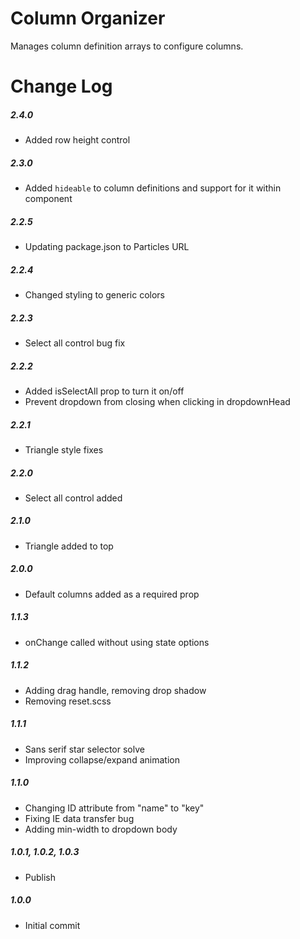 # Column Organizer

Manages column definition arrays to configure columns.

# Change Log

##### 2.4.0
- Added row height control

##### 2.3.0
- Added `hideable` to column definitions and support for it within component

##### 2.2.5
- Updating package.json to Particles URL

##### 2.2.4
- Changed styling to generic colors

##### 2.2.3
- Select all control bug fix

##### 2.2.2
- Added isSelectAll prop to turn it on/off
- Prevent dropdown from closing when clicking in dropdownHead

##### 2.2.1
- Triangle style fixes

##### 2.2.0
- Select all control added

##### 2.1.0
- Triangle added to top

##### 2.0.0
- Default columns added as a required prop

##### 1.1.3
- onChange called without using state options

##### 1.1.2
- Adding drag handle, removing drop shadow
- Removing reset.scss

##### 1.1.1
- Sans serif star selector solve
- Improving collapse/expand animation

##### 1.1.0
- Changing ID attribute from "name" to "key"
- Fixing IE data transfer bug
- Adding min-width to dropdown body

##### 1.0.1, 1.0.2, 1.0.3
- Publish

##### 1.0.0
- Initial commit
